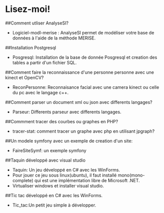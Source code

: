 # Lisez-moi!

##Comment utliser AnalyseSI?
* Logiciel-modl-merise : AnalyseSI permet de modéliser votre base de données à l'aide de la méthode MERISE.

##Installation Postgresql
* Posgresql: Installation de la base de donnée Posgresql et creation des tables a partir d'un fichier SQL.

##Comment faire la reconnaissance d'une personne personne avec une kinect et OpenCV?
* ReconPersonne: Reconnaisance facial avec une camera kinect ou celle du pc avec le langage c++.

##Comment parser un document xml ou json avec differents langages?
* Parseur: Differents parseur avec differents langages.

##Commment tracer des courbes ou graphes en PHP?
* tracer-stat: comment tracer un graphe avec php en utilisant jpgraph?

##Un modele symfony avec un exemple de creation d'un site:
* FaireSiteSymf: un exemple symfony

##Taquin développé avec visual studio
* Taquin: Un jeu développé en C# avec les WinForms.
* Pour jouer ce jeu sous linux(ubuntu), il faut installé mono(mono-complete) qui est une implémentation libre de Microsoft .NET.
* Virtualiser windows et installer visual studio.

##Tic tac développé en C# avec les WinForms.
* Tic_tac:Un petit jeu simple à développer.
